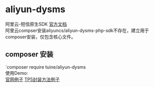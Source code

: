 # aliyun-dysms
阿里云-短信原生SDK [官方文档](https://help.aliyun.com/document_detail/61994.html?spm=a2c4g.11186623.6.561.IF2uOQ)  
阿里云compser安装aliyuncs/aliyun-dysms-php-sdk不存在，建立用于composer安装，仅包含核心文件。

## composer 安装
`composer require tuine/aliyun-dysms  
使用Demo:  
[官网例子](https://github.com/tuine/aliyun-dysms/blob/master/demo/SmsDemo.php)
[TP5封装方法例子](https://github.com/tuine/aliyun-dysms/blob/master/demo/thinkphp5_common.php)






